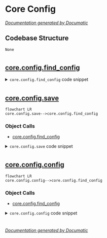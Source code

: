 # Core Config

[_Documentation generated by Documatic_](https://www.documatic.com)

<!---Documatic-section-Codebase Structure-start--->
## Codebase Structure

<!---Documatic-block-system_architecture-start--->
```mermaid
None
```
<!---Documatic-block-system_architecture-end--->

# #
<!---Documatic-section-Codebase Structure-end--->

<!---Documatic-section-core.config.find_config-start--->
## [core.config.find_config](7-core_config.md#core.config.find_config)

<!---Documatic-section-find_config-start--->
<!---Documatic-block-core.config.find_config-start--->
<details>
	<summary><code>core.config.find_config</code> code snippet</summary>

```python
def find_config():
    if os.path.exists('config'):
        return 'config'
    return 'config.json'
```
</details>
<!---Documatic-block-core.config.find_config-end--->
<!---Documatic-section-find_config-end--->

# #
<!---Documatic-section-core.config.find_config-end--->

<!---Documatic-section-core.config.save-start--->
## [core.config.save](7-core_config.md#core.config.save)

<!---Documatic-section-save-start--->
```mermaid
flowchart LR
core.config.save-->core.config.find_config
```

### Object Calls

* [core.config.find_config](7-core_config.md#core.config.find_config)

<!---Documatic-block-core.config.save-start--->
<details>
	<summary><code>core.config.save</code> code snippet</summary>

```python
def save(conf):
    json.dump(conf, open(find_config(), 'w'), sort_keys=True, indent=2)
```
</details>
<!---Documatic-block-core.config.save-end--->
<!---Documatic-section-save-end--->

# #
<!---Documatic-section-core.config.save-end--->

<!---Documatic-section-core.config.config-start--->
## [core.config.config](7-core_config.md#core.config.config)

<!---Documatic-section-config-start--->
```mermaid
flowchart LR
core.config.config-->core.config.find_config
```

### Object Calls

* [core.config.find_config](7-core_config.md#core.config.find_config)

<!---Documatic-block-core.config.config-start--->
<details>
	<summary><code>core.config.config</code> code snippet</summary>

```python
def config():
    config_mtime = os.stat(find_config()).st_mtime
    if bot._config_mtime != config_mtime:
        try:
            bot.config = json.load(open(find_config()))
            bot._config_mtime = config_mtime
            for (name, conf) in bot.config['connections'].items():
                conf.setdefault('censored_strings', bot.config.get('censored_strings', []))
                if name in bot.conns:
                    bot.conns[name].set_conf(conf)
                elif conf.get('ssl'):
                    bot.conns[name] = SSLIRC(conf)
                else:
                    bot.conns[name] = IRC(conf)
        except ValueError as e:
            print('ERROR: malformed config!', e)
```
</details>
<!---Documatic-block-core.config.config-end--->
<!---Documatic-section-config-end--->

# #
<!---Documatic-section-core.config.config-end--->

[_Documentation generated by Documatic_](https://www.documatic.com)